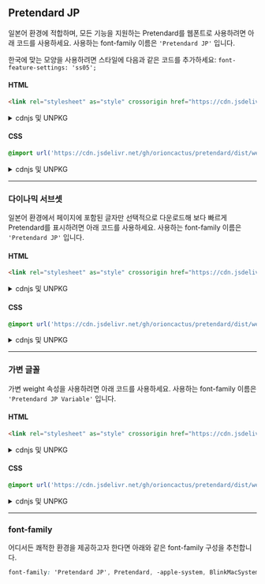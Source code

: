 ## Pretendard JP

일본어 환경에 적합하며, 모든 기능을 지원하는 Pretendard를 웹폰트로 사용하려면 아래 코드를 사용하세요. 사용하는 font-family 이름은 `'Pretendard JP'` 입니다.

한국에 맞는 모양을 사용하려면 스타일에 다음과 같은 코드를 추가하세요: `font-feature-settings: 'ss05';`

#### HTML

```html
<link rel="stylesheet" as="style" crossorigin href="https://cdn.jsdelivr.net/gh/orioncactus/pretendard/dist/web/static/pretendard-jp.css" />
```

<details>

<summary>cdnjs 및 UNPKG</summary>

###### cdnjs

```html
<link rel="stylesheet" as="style" crossorigin href="https://cdnjs.cloudflare.com/ajax/libs/pretendard/1.3.1/static/pretendard-jp.css" />
```

###### UNPKG

```html
<link rel="stylesheet" as="style" crossorigin href="https://unpkg.com/pretendard@1.3.1/dist/web/static/pretendard-jp.css" />
```

</details>

#### CSS

```css
@import url('https://cdn.jsdelivr.net/gh/orioncactus/pretendard/dist/web/static/pretendard-jp.css');
```

<details>

<summary>cdnjs 및 UNPKG</summary>

###### cdnjs

```css
@import url('https://cdnjs.cloudflare.com/ajax/libs/pretendard/1.3.1/static/pretendard-jp.css');
```

###### UNPKG

```css
@import url('https://unpkg.com/pretendard@1.3.1/dist/web/static/pretendard-jp.css');
```

</details>

---

### 다이나믹 서브셋

일본어 환경에서 페이지에 포함된 글자만 선택적으로 다운로드해 보다 빠르게 Pretendard를 표시하려면 아래 코드를 사용하세요. 사용하는 font-family 이름은 `'Pretendard JP'` 입니다.

#### HTML

```html
<link rel="stylesheet" as="style" crossorigin href="https://cdn.jsdelivr.net/gh/orioncactus/pretendard/dist/web/static/pretendard-jp-dynamic-subset.css" />
```

<details>

<summary>cdnjs 및 UNPKG</summary>

###### cdnjs

```html
<link rel="stylesheet" as="style" crossorigin href="https://cdnjs.cloudflare.com/ajax/libs/pretendard/1.3.1/static/pretendard-jp-dynamic-subset.css" />
```

###### UNPKG

```html
<link rel="stylesheet" as="style" crossorigin href="https://unpkg.com/pretendard@1.3.1/dist/web/static/pretendard-jp-dynamic-subset.css" />
```

</details>

#### CSS

```css
@import url('https://cdn.jsdelivr.net/gh/orioncactus/pretendard/dist/web/static/pretendard-jp-dynamic-subset.css');
```

<details>

<summary>cdnjs 및 UNPKG</summary>

###### cdnjs

```css
@import url('https://cdnjs.cloudflare.com/ajax/libs/pretendard/1.3.1/static/pretendard-jp-dynamic-subset.css');
```

###### UNPKG

```css
@import url('https://unpkg.com/pretendard@1.3.1/dist/web/static/pretendard-jp-dynamic-subset.css');
```

</details>

---

### 가변 글꼴

가변 weight 속성을 사용하려면 아래 코드를 사용하세요. 사용하는 font-family 이름은 `'Pretendard JP Variable'` 입니다.

#### HTML

```html
<link rel="stylesheet" as="style" crossorigin href="https://cdn.jsdelivr.net/gh/orioncactus/pretendard/dist/web/variable/pretendardvariable-jp.css" />
```

<details>

<summary>cdnjs 및 UNPKG</summary>

###### cdnjs

```html
<link rel="stylesheet" as="style" crossorigin href="https://cdnjs.cloudflare.com/ajax/libs/pretendard/1.3.1/variable/pretendardvariable-jp.css" />
```

###### UNPKG

```html
<link rel="stylesheet" as="style" crossorigin href="https://unpkg.com/pretendard@1.3.1/dist/web/variable/pretendardvariable-jp.css" />
```

</details>

#### CSS

```css
@import url('https://cdn.jsdelivr.net/gh/orioncactus/pretendard/dist/web/variable/pretendardvariable-jp.css');
```

<details>

<summary>cdnjs 및 UNPKG</summary>

###### cdnjs

```css
@import url('https://cdnjs.cloudflare.com/ajax/libs/pretendard/1.3.1/variable/pretendardvariable-jp.css');
```

###### UNPKG

```css
@import url('https://unpkg.com/pretendard@1.3.1/dist/web/variable/pretendardvariable-jp.css');
```

</details>

---

### font-family

어디서든 쾌적한 환경을 제공하고자 한다면 아래와 같은 font-family 구성을 추천합니다.

```css
font-family: 'Pretendard JP', Pretendard, -apple-system, BlinkMacSystemFont, system-ui, Roboto, 'Helvetica Neue', 'Segoe UI', 'Hiragino Sans', 'Apple SD Gothic Neo', Meiryo, 'Noto Sans JP', 'Noto Sans KR', 'Malgun Gothic', Osaka, 'Apple Color Emoji', 'Segoe UI Emoji', 'Segoe UI Symbol', sans-serif;
```
